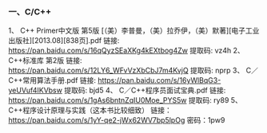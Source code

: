 ﻿### 一、C/C++
 1、 C++  Primer中文版  第5版 [（美）李普曼，（美）拉乔伊，（美）默著][电子工业出版社][2013.08][838页].pdf
 链接: https://pan.baidu.com/s/16qQyzSEaXKg4kEXtbog4Zw 提取码: vz4h
 2、 C++标准库  第2版
 链接: https://pan.baidu.com/s/12LY6_WFvVzXbCbJ7m4KvjQ 提取码: nprp
 3、 C／C++常用算法手册.pdf
 链接: https://pan.baidu.com/s/16yWlBqG3-yeUVuf4IKVbsw 提取码: bjd5
 4、 C／C++程序员面试宝典.pdf
 链接: https://pan.baidu.com/s/1gAs6bntnZqIU0Moe_PYS5w 提取码: ry89
 5、C++程序设计原理与实践（这本书比较细致）
 链接：https://pan.baidu.com/s/1yY-qe2-jWx62WV7bp5lpOg 密码：1pw9
